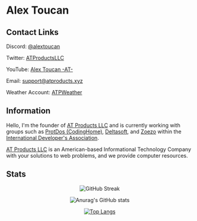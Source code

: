 <h1> Alex Toucan </h1>
<h2>Contact Links</h2>
<p>Discord: <a href="https://discord.com/users/905434578926313512">@alextoucan</a></p>
<p>Twitter: <a href="https://twitter.com/ATProductsLLC">ATProductsLLC</a></p>
<p>YouTube: <a href="https://youtube.com/c/AlexToucanAT">Alex Toucan -AT-</a></p>
<p>Email: <a href="mailto:support@atproducts.xyz">support@atproducts.xyz</a></p>
<p>Weather Account: <a href="https://twitter.com/ATPWeather">ATPWeather</a></p>
<h2>Information</h2>
<p> Hello, I'm the founder of <a href="https://atproducts.xyz">AT Products LLC</a> and is currently working with groups such as <a href="https://protdos.com">ProtDos (CodingHome)</a>, <a href="https://deltasoft-ai.netlify.app/">Deltasoft</a>, and <a href="https://zoezo.dev">Zoezo</a> within the <a href="https://discord.com/invite/eXfQtNQJgG">International Developer's Association</a>. </p>
<p> <a href="https://atproducts.xyz">AT Products LLC</a> is an American-based Informational Technology Company with your solutions to web problems, and we provide computer resources. </p>
<h2>Stats</h2>
<div align="center">
  
![GitHub Streak](https://github-readme-streak-stats.herokuapp.com?user=Alex-Toucan&theme=ocean-gradient&hide_border=true&background=45%2C777CEB%2C60B5EB)
  
  ![Anurag's GitHub stats](https://github-readme-stats.vercel.app/api?username=Alex-Toucan&show_icons=true)
  
  [![Top Langs](https://github-readme-stats.vercel.app/api/top-langs/?username=Alex-Toucan)](https://github.com/anuraghazra/github-readme-stats)
  </div>
